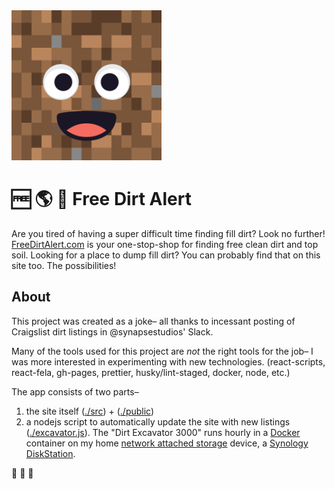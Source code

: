 <img src="./logo.png" alt="Logo" width="240" />

# 🆓 🌎 🚨 Free Dirt Alert

Are you tired of having a super difficult time finding fill dirt? Look no further! [FreeDirtAlert.com](https://freedirtalert.com) is your one-stop-shop for finding free clean dirt and top soil. Looking for a place to dump fill dirt? You can probably find that on this site too. The possibilities!

## About

This project was created as a joke– all thanks to incessant posting of Craigslist dirt listings in @synapsestudios' Slack.

Many of the tools used for this project are *not* the right tools for the job– I was more interested in experimenting with new technologies. (react-scripts, react-fela, gh-pages, prettier, husky/lint-staged, docker, node, etc.)

The app consists of two parts–
1. the site itself ([./src](./src)) + ([./public](./public))
1. a nodejs script to automatically update the site with new listings ([./excavator.js](./excavator.js)). The "Dirt Excavator 3000" runs hourly in a [Docker](https://hub.docker.com/r/chrisheninger/freedirtalert.com/) container on my home [network attached storage](https://en.wikipedia.org/wiki/Network-attached_storage) device, a [Synology DiskStation](https://amzn.to/2zVaqe0).

🚜 🚜 🚜
